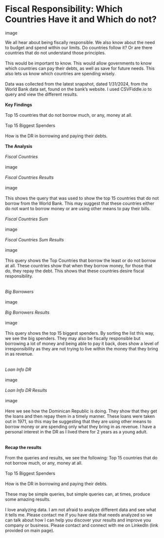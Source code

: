 # Fiscal Responsibility: Which Countries Have it and Which do not?

image

We all hear about being fiscally responsible.  We also know about the need to budget and spend within our limits.  Do countries follow it? Or are there countries that do not understand those principles.
<br><br>
This would be important to know.  This would allow governments to know which countries can pay their debts, as well as save for future needs.  This also lets us know which countries are spending wisely.
<br><br>
Data was collected from the latest snapshot, dated 1/31/2024, from the World Bank data set, found on the bank’s website.  I used CSVFiddle.io to query and view the different results.
<br><br>
**Key Findings**
<br><br>
Top 15 countries that do not borrow much, or any, money at all.
<br><br>
Top 15 Biggest Spenders
<br><br>
How is the DR in borrowing and paying their debts.
<br><br>
**The Analysis**
<br><br>
_Fiscal Countries_
<br><br>
image
<br><br>
_Fiscal Countries Results_
<br><br>
image
<br><br>
This shows the query that was used to show the top 15 countries that do not borrow from the World Bank.  This may suggest that these countries either do not want to borrow money or are using other means to pay their bills.
<br><br>
_Fiscal Countries Sum_
<br><br>
image
<br><br>
_Fiscal Countries Sum Results_
<br><br>
image
<br><br>
This query shows the Top Countries that borrow the least or do not borrow at all.  These countries show that when they borrow money, for those that do, they repay the debt.  This shows that these countries desire fiscal responsibility.
<br><br>  
_Big Borrowers_
<br><br>
image
<br><br>
_Big Borrowers Results_
<br><br>
image
<br><br>
This query shows the top 15 biggest spenders.  By sorting the list this way, we see the big spenders.  They may also be fiscally responsible but borrowing a lot of money and being able to pay it back, does show a level of irresponsibility as they are not trying to live within the money that they bring in as revenue.
<br><br>  
_Loan Info DR_
<br><br>
image
<br><br>
_Loan Info DR Results_
<br><br>
image
<br><br>
Here we see how the Dominican Republic is doing.  They show that they get the loans and then repay them in a timely manner.  These loans were taken out in 1971, so this may be suggesting that they are using other means to borrow money or are spending only what they bring in as revenue.  I have a personal interest in the DR as I lived there for 2 years as a young adult.
<br><br>  
**Recap the results**
<br><br>
From the queries and results, we see the following:
Top 15 countries that do not borrow much, or any, money at all.
<br><br>
Top 15 Biggest Spenders
<br><br>
How is the DR in borrowing and paying their debts.
<br><br>
These may be simple queries, but simple queries can, at times, produce some amazing results.
<br><br>
I love analyzing data.  I am not afraid to analyze different data and see what it tells me.  Please contact me if you have data that needs analyzed so we can talk about how I can help you discover your results and improve you company or business.  Please contact and connect with me on LinkedIn (link provided on main page).




